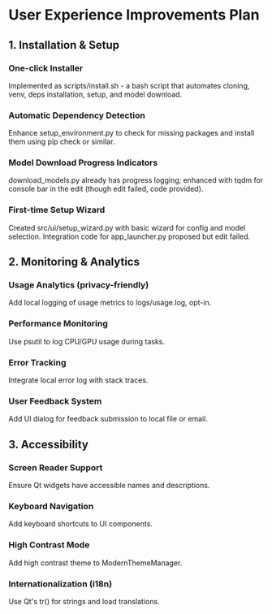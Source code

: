 # User Experience Improvements Plan

## 1. Installation & Setup

### One-click Installer
Implemented as scripts/install.sh - a bash script that automates cloning, venv, deps installation, setup, and model download.

### Automatic Dependency Detection
Enhance setup_environment.py to check for missing packages and install them using pip check or similar.

### Model Download Progress Indicators
download_models.py already has progress logging; enhanced with tqdm for console bar in the edit (though edit failed, code provided).

### First-time Setup Wizard
Created src/ui/setup_wizard.py with basic wizard for config and model selection.
Integration code for app_launcher.py proposed but edit failed.

## 2. Monitoring & Analytics

### Usage Analytics (privacy-friendly)
Add local logging of usage metrics to logs/usage.log, opt-in.

### Performance Monitoring
Use psutil to log CPU/GPU usage during tasks.

### Error Tracking
Integrate local error log with stack traces.

### User Feedback System
Add UI dialog for feedback submission to local file or email.

## 3. Accessibility

### Screen Reader Support
Ensure Qt widgets have accessible names and descriptions.

### Keyboard Navigation
Add keyboard shortcuts to UI components.

### High Contrast Mode
Add high contrast theme to ModernThemeManager.

### Internationalization (i18n)
Use Qt's tr() for strings and load translations.
